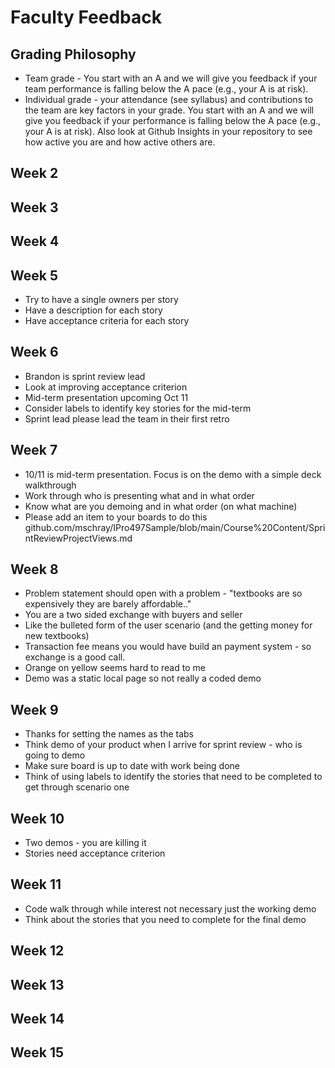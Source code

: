 # Faculty Feedback #

## Grading Philosophy ##
- Team grade - You start with an A and we will give you feedback if your team performance is falling below the A pace (e.g., your A is at risk).
- Individual grade - your attendance (see syllabus) and contributions to the team are key factors in your grade.  You start with an A and we will give you feedback if your performance is falling below the A pace (e.g., your A is at risk).  Also look at Github Insights in your repository to see how active you are and how active others are.

## Week 2 ##

## Week 3 ##

## Week 4 ##

## Week 5 ##
- Try to have a single owners per story
- Have a description for each story
- Have acceptance criteria for each story

## Week 6 ##

- Brandon is sprint review lead
- Look at improving acceptance criterion
- Mid-term presentation upcoming Oct 11
- Consider labels to identify key stories for the mid-term
- Sprint lead please lead the team in their first retro

## Week 7 ##
- 10/11 is mid-term presentation.  Focus is on the demo with a simple deck walkthrough
- Work through who is presenting what and in what order
- Know what are you demoing and in what order (on what machine)
- Please add an item to your boards to do this github.com/mschray/IPro497Sample/blob/main/Course%20Content/SprintReviewProjectViews.md

## Week 8 ##
- Problem statement should open with a problem - "textbooks are so expensively they are barely affordable.."
- You are a two sided exchange with buyers and seller
- Like the bulleted form of the user scenario (and the getting money for new textbooks)
- Transaction fee means you would have build an payment system - so exchange is a good call.
- Orange on yellow seems hard to read to me
- Demo was a static local page so not really a coded demo

## Week 9 ##
- Thanks for setting the names as the tabs
- Think demo of your product when I arrive for sprint review - who is going to demo
- Make sure board is up to date with work being done
- Think of using labels to identify the stories that need to be completed to get through scenario one

## Week 10 ##
- Two demos - you are killing it
- Stories need acceptance criterion

## Week 11 ##
- Code walk through while interest not necessary just the working demo
- Think about the stories that you need to complete for the final demo

## Week 12 ##

## Week 13 ##

## Week 14 ##

## Week 15 ##
